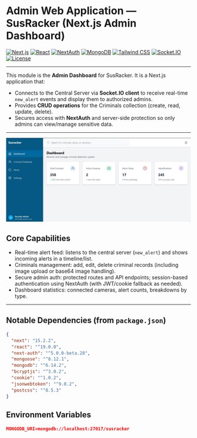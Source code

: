 # Admin Web Application — SusRacker (Next.js Admin Dashboard)

[![Next.js](https://img.shields.io/badge/Next.js-000000?style=for-the-badge&logo=nextdotjs&logoColor=white)](https://nextjs.org/)
[![React](https://img.shields.io/badge/React-61DAFB?style=for-the-badge&logo=react&logoColor=black)](https://reactjs.org/)
[![NextAuth](https://img.shields.io/badge/NextAuth-5.0.0--beta.28-6E40C9?style=for-the-badge)](https://next-auth.js.org/)
[![MongoDB](https://img.shields.io/badge/MongoDB-47A248?style=for-the-badge&logo=mongodb&logoColor=white)](https://www.mongodb.com/)
[![Tailwind CSS](https://img.shields.io/badge/Tailwind-06B6D4?style=for-the-badge&logo=tailwind-css&logoColor=white)](https://tailwindcss.com/)
[![Socket.IO](https://img.shields.io/badge/Socket.IO-010101?style=for-the-badge&logo=socketdotio&logoColor=white)](https://socket.io/)
[![License](https://img.shields.io/badge/License-MIT-blue?style=for-the-badge&logo=github)](../LICENSE)

---

This module is the **Admin Dashboard** for SusRacker. It is a Next.js application that:

- Connects to the Central Server via **Socket.IO client** to receive real-time `new_alert` events and display them to authorized admins.
- Provides **CRUD operations** for the Criminals collection (create, read, update, delete).
- Secures access with **NextAuth** and server-side protection so only admins can view/manage sensitive data.

---

![Admin Dashboard!](/imgs/dashboard.jpg "Dashboard")

## Core Capabilities

- Real-time alert feed: listens to the central server (`new_alert`) and shows incoming alerts in a timeline/list.
- Criminals management: add, edit, delete criminal records (including image upload or base64 image handling).
- Secure admin auth: protected routes and API endpoints; session-based authentication using NextAuth (with JWT/cookie fallback as needed).
- Dashboard statistics: connected cameras, alert counts, breakdowns by type.

---

## Notable Dependencies (from `package.json`)

```json
{
  "next": "15.2.2",
  "react": "^19.0.0",
  "next-auth": "^5.0.0-beta.28",
  "mongoose": "^8.12.1",
  "mongodb": "^6.14.2",
  "bcryptjs": "^3.0.2",
  "cookie": "^1.0.2",
  "jsonwebtoken": "^9.0.2",
  "postcss": "^8.5.3"
}
```

## Environment Variables
```json
MONGODB_URI=mongodb://localhost:27017/susracker
```